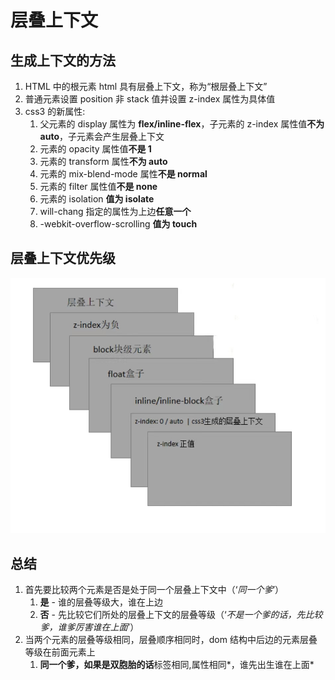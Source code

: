 # 层叠上下文

## 生成上下文的方法

1. HTML 中的根元素 html 具有层叠上下文，称为“根层叠上下文”
2. 普通元素设置 position 非 stack 值并设置 z-index 属性为具体值
3. css3 的新属性:
   1. 父元素的 display 属性为 **flex/inline-flex**，子元素的 z-index 属性值**不为 auto**，子元素会产生层叠上下文
   2. 元素的 opacity 属性值**不是 1**
   3. 元素的 transform 属性**不为 auto**
   4. 元素的 mix-blend-mode 属性**不是 normal**
   5. 元素的 filter 属性值**不是 none**
   6. 元素的 isolation **值为 isolate**
   7. will-chang 指定的属性为上边**任意一个**
   8. -webkit-overflow-scrolling **值为 touch**

## 层叠上下文优先级

![优先级](../image/%E5%B1%82%E5%8F%A0%E4%B8%8A%E4%B8%8B%E6%96%87.jpg)

## 总结

1. 首先要比较两个元素是否是处于同一个层叠上下文中（‘_同一个爹_’）
   1. **是** - 谁的层叠等级大，谁在上边
   2. **否** - 先比较它们所处的层叠上下文的层叠等级（‘_不是一个爹的话，先比较爹，谁爹厉害谁在上面_’）
2. 当两个元素的层叠等级相同，层叠顺序相同时，dom 结构中后边的元素层叠等级在前面元素上
   1. **同一个爹，如果是双胞胎的话**标签相同,属性相同*，谁先出生谁在上面*
